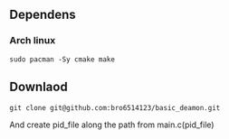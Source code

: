 ## Dependens
### Arch linux
```arch
sudo pacman -Sy cmake make
```

## Downlaod
```code
git clone git@github.com:bro6514123/basic_deamon.git
```
And create pid_file along the path from main.c(pid_file)

